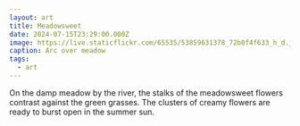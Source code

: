 ```yaml
---
layout: art
title: Meadowsweet
date: 2024-07-15T23:29:00.000Z
image: https://live.staticflickr.com/65535/53859631378_72b0f4f633_h_d.jpg
caption: Arc over meadow
tags:
  - art
---
```

On the damp meadow by the river, the stalks of the meadowsweet flowers contrast against the green grasses. The clusters of creamy flowers are ready to burst open in the summer sun.
